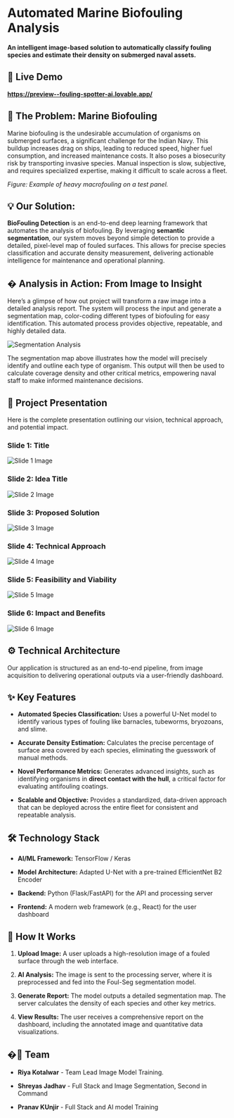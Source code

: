 # Automated Marine Biofouling Analysis

**An intelligent image-based solution to automatically classify fouling species and estimate their density on submerged naval assets.**

## 🎥 Live Demo

**https://preview--fouling-spotter-ai.lovable.app/**

## 🌊 The Problem: Marine Biofouling

Marine biofouling is the undesirable accumulation of organisms on submerged surfaces, a significant challenge for the Indian Navy. This buildup increases drag on ships, leading to reduced speed, higher fuel consumption, and increased maintenance costs. It also poses a biosecurity risk by transporting invasive species. Manual inspection is slow, subjective, and requires specialized expertise, making it difficult to scale across a fleet.

_Figure: Example of heavy macrofouling on a test panel._

## 💡 Our Solution:

**BioFouling Detection** is an end-to-end deep learning framework that automates the analysis of biofouling. By leveraging **semantic segmentation**, our system moves beyond simple detection to provide a detailed, pixel-level map of fouled surfaces. This allows for precise species classification and accurate density measurement, delivering actionable intelligence for maintenance and operational planning.

## � Analysis in Action: From Image to Insight

Here’s a glimpse of how out project will transform a raw image into a detailed analysis report. The system will process the input and generate a segmentation map, color-coding different types of biofouling for easy identification. This automated process provides objective, repeatable, and highly detailed data.

![Segmentation Analysis](./asset/analysis.jpg)

The segmentation map above illustrates how the model will precisely identify and outline each type of organism. This output will then be used to calculate coverage density and other critical metrics, empowering naval staff to make informed maintenance decisions.

## 📝 Project Presentation

Here is the complete presentation outlining our vision, technical approach, and potential impact.

### **Slide 1: Title**

![Slide 1 Image](./asset/1.png)

### **Slide 2: Idea Title**

![Slide 2 Image](./asset/2.png)

### **Slide 3: Proposed Solution**

![Slide 3 Image](./asset/3.png)

### **Slide 4: Technical Approach**

![Slide 4 Image](./asset/4.png)

### **Slide 5: Feasibility and Viability**

![Slide 5 Image](./asset/5.png)

### **Slide 6: Impact and Benefits**

![Slide 6 Image](./asset/6.png)

## ⚙️ Technical Architecture

Our application is structured as an end-to-end pipeline, from image acquisition to delivering operational outputs via a user-friendly dashboard.

## ✨ Key Features

- **Automated Species Classification:** Uses a powerful U-Net model to identify various types of fouling like barnacles, tubeworms, bryozoans, and slime.

- **Accurate Density Estimation:** Calculates the precise percentage of surface area covered by each species, eliminating the guesswork of manual methods.

- **Novel Performance Metrics:** Generates advanced insights, such as identifying organisms in **direct contact with the hull**, a critical factor for evaluating antifouling coatings.

- **Scalable and Objective:** Provides a standardized, data-driven approach that can be deployed across the entire fleet for consistent and repeatable analysis.

## 🛠️ Technology Stack

- **AI/ML Framework:** TensorFlow / Keras

- **Model Architecture:** Adapted U-Net with a pre-trained EfficientNet B2 Encoder

- **Backend:** Python (Flask/FastAPI) for the API and processing server

- **Frontend:** A modern web framework (e.g., React) for the user dashboard

## 🚀 How It Works

1. **Upload Image:** A user uploads a high-resolution image of a fouled surface through the web interface.

2. **AI Analysis:** The image is sent to the processing server, where it is preprocessed and fed into the Foul-Seg segmentation model.

3. **Generate Report:** The model outputs a detailed segmentation map. The server calculates the density of each species and other key metrics.

4. **View Results:** The user receives a comprehensive report on the dashboard, including the annotated image and quantitative data visualizations.

## �👥 Team

- **Riya Kotalwar** - Team Lead Image Model Training.

- **Shreyas Jadhav** - Full Stack and Image Segmentation, Second in Command

- **Pranav KUnjir** - Full Stack and AI model Training
